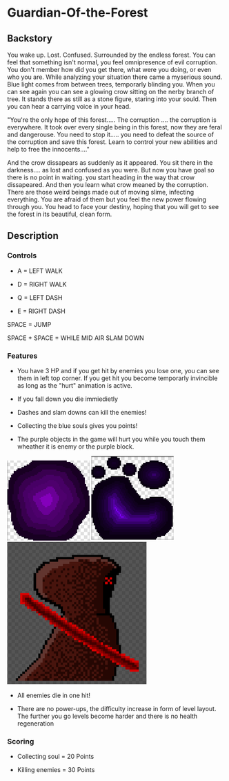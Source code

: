 # Guardian-Of-the-Forest

## Backstory

You wake up. Lost. Confused. Surrounded by the endless forest. You can feel that something isn't normal, you feel omnipresence of evil corruption. You don't member how did you get there, what were you doing, or even who you are. While analyzing your situation there came a myserious sound. Blue light comes from between trees, temporarly blinding you. When you can see again you can see a glowing crow sitting on the nerby branch of tree. It stands there as still as a stone figure, staring into your sould. Then you can hear a carrying voice in your head.

"You're the only hope of this forest..... The corruption .... the corruption is everywhere. It took over every single being in this forest, now they are feral and dangerouse. You need to stop it..... you need to defeat the source of the corruption and save this forest. Learn to control your new abilities and help to free the innocents...." 

And the crow dissapears as suddenly as it appeared. You sit there in the darkness.... as lost and confused as you were. But now you have goal so there is no point in waiting. you start heading in the way that crow dissapeared. And then you learn what crow meaned by the corruption. There are those weird beings made out of moving slime, infecting everything. You are afraid of them but you feel the new power flowing through you. You head to face your destiny, hoping that you will get to see the forest in its beautiful, clean form.

## Description

### Controls 

- A = LEFT WALK

- D = RIGHT WALK

- Q = LEFT DASH 

- E = RIGHT DASH

SPACE = JUMP

SPACE + SPACE = WHILE MID AIR SLAM DOWN

### Features 



- You have 3 HP and if you get hit by enemies you lose one, you can see them in left top corner. If you get hit you become temporarly invincible as long as the "hurt" animation is active. 



- If you fall down you die immiedietly



- Dashes and slam downs can kill the enemies!



- Collecting the blue souls gives you points! 



- The purple objects in the game will hurt you while you touch them wheather it is enemy or the purple block. 

![screenshot](https://raw.githubusercontent.com/brdzan0460/Guardian-Of-the-Forest/master/Enemy-1.PNG)
![screenshot](https://raw.githubusercontent.com/brdzan0460/Guardian-Of-the-Forest/master/Enemy-2.PNG)
![screenshot](https://raw.githubusercontent.com/brdzan0460/Guardian-Of-the-Forest/master/Damage.PNG)



- All enemies die in one hit!



- There are no power-ups, the difficulty increase in form of level layout. The further you go levels become harder and there is no health regeneration 




### Scoring

- Collecting soul = 20 Points

- Killing enemies = 30 Points



